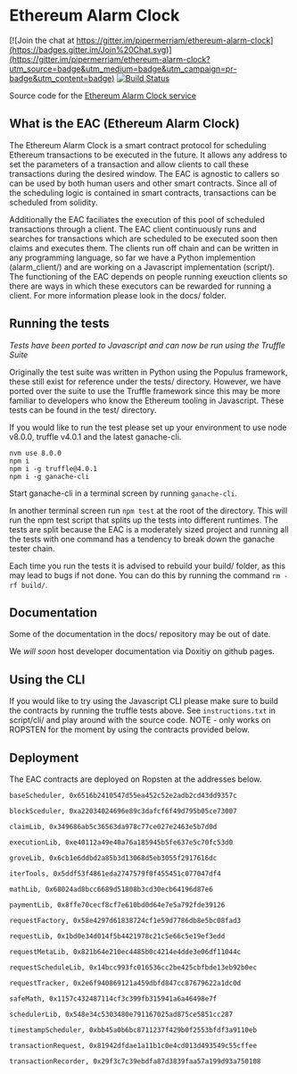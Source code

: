# Ethereum Alarm Clock

[![Join the chat at https://gitter.im/pipermerriam/ethereum-alarm-clock](https://badges.gitter.im/Join%20Chat.svg)](https://gitter.im/pipermerriam/ethereum-alarm-clock?utm_source=badge&utm_medium=badge&utm_campaign=pr-badge&utm_content=badge)
[![Build Status](https://travis-ci.org/chronologic/ethereum-alarm-clock.svg?branch=master)](https://travis-ci.org/chronologic/ethereum-alarm-clock)

Source code for the [Ethereum Alarm Clock service](http://www.ethereum-alarm-clock.com/)

## What is the EAC (Ethereum Alarm Clock)

The Ethereum Alarm Clock is a smart contract protocol for scheduling Ethereum transactions to be executed in the future. It allows any address to set the parameters of a transaction and allow clients to call these transactions during the desired window. The EAC is agnostic to callers so can be used by both human users and other smart contracts. Since all of the scheduling logic is contained in smart contracts, transactions can be scheduled from solidity.

Additionally the EAC faciliates the execution of this pool of scheduled transactions through a client. The EAC client continuously runs and searches for transactions which are scheduled to be executed soon then claims and executes them. The clients run off chain and can be written in any programming language, so far we have a Python implemention (alarm_client/) and are working on a Javascript implementation (script/). The functioning of the EAC depends on people running exeuction clients so there are ways in which these executors can be rewarded for running a client. For more information please look in the docs/ folder.

## Running the tests

_Tests have been ported to Javascript and can now be run using the Truffle Suite_

Originally the test suite was written in Python using the Populus framework, these still exist for reference under the tests/ directory. However, we have ported over the suite to use the Truffle framework since this may be more familiar to developers who know the Ethereum tooling in Javascript. These tests can be found in the test/ directory.

If you would like to run the test please set up your environment to use node v8.0.0, truffle v4.0.1 and the latest ganache-cli.

```
nvm use 8.0.0
npm i
npm i -g truffle@4.0.1 
npm i -g ganache-cli
```

Start ganache-cli in a terminal screen by running `ganache-cli`.

In another terminal screen run `npm test` at the root of the directory. This will run the npm test script that splits up the tests into different runtimes. The tests are split because the EAC is a moderately sized project and running all the tests with one command has a tendency to break down the ganache tester chain.

Each time you run the tests it is advised to rebuild your build/ folder, as this may lead to bugs if not done. You can do this by running the command `rm -rf build/`.

## Documentation

Some of the documentation in the docs/ repository may be out of date.

We _will soon_ host developer documentation via Doxitiy on github pages.

## Using the CLI

If you would like to try using the Javascript CLI please make sure to build the contracts by running the truffle tests above. See `instructions.txt` in script/cli/ and play around with the source code. NOTE - only works on ROPSTEN for the moment by using the contracts provided below.

## Deployment

The EAC contracts are deployed on Ropsten at the addresses below.

```
baseScheduler, 0x6516b2410547d55ea452c52e2adb2cd43dd9357c

blockSceduler, 0xa22034024696e89c3dafcf6f49d795b05ce73007

claimLib, 0x349686ab5c36563da978c77ce027e2463e5b7d0d

executionLib, 0xe40112a49e40a76a185945b5fe637e5c70fc53d0

groveLib, 0x6cb1e6ddbd2a85b3d13068d5eb3055f2917616dc

iterTools, 0x5ddf53f4861eda2747579f0f455451c077047df4

mathLib, 0x68024ad8bcc6689d51808b3cd30ecb64196d87e6

paymentLib, 0x8ffe70cecf8cf7e610bd0d64e7e5a792fde39126

requestFactory, 0x58e4297d61838724cf1e59d7786db8e5bc08fad3

requestLib, 0x1bd0e34d014f5b4421978c21c5e66c5e19ef3edd

requestMetaLib, 0x821b64e210ec4485b0c4214e4dde3e06df11044c

requestScheduleLib, 0x14bcc993fc016536cc2be425cbfbde13eb92b0ec

requestTracker, 0x2e6f940869121a459dbfd847cc87679622a1dc0d

safeMath, 0x1157c432487114cf3c399fb315941a6a46498e7f

schedulerLib, 0x548e34c5303480e791167025ad875ce5851cc287

timestampScheduler, 0xbb45a0b6bc8711237f429b0f2553bfdf3a9110eb

transactionRequest, 0x81942dfdae1a11b1c0e4cd013d493549c55cffee

transactionRecorder, 0x29f3c7c39ebdfa87d3839faa57a199d93a750108

```
